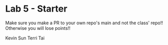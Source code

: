# Lab 5 - Starter
Make sure you make a PR to your own repo's main and not the class' repo!! Otherwise you will lose points!!

Kevin Sun
Terri Tai
